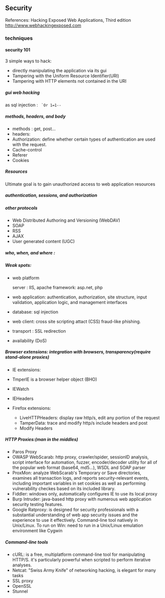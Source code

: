 ## Security
References: Hacking Exposed Web Applications, Third edition
http://www.webhackingexposed.com


### techniques
#### security 101

3 simple ways to hack:
  * directly manipulating the application via its gui
  * Tampering with the Uniform Resource Identifier(URI)
  * Tampering with HTTP elements not contained in the URI

##### gui web hacking

  as sql injection : ``` `Or 1=1--```

##### methods, headers, and body

  * methods : get, post...
  * headers:
  * Authorization: define whether certain types of authentication are used with the request.
  * Cache-control
  * Referer
  * Cookies

##### Resources

  Ultimate goal is to gain unauthorized access to web application resources

##### authentication, sessions, and authorization

##### other protocols

* Web Distributed Authoring and Versioning (WebDAV)
* SOAP
* RSS
* AJAX
* User generated content (UGC)

##### who, when, and where :

##### Weak spots:

  * web platform

    server : IIS, apache
    framework: asp.net, php

  * web application: authentication, authorization, site structure, input validation, application logic, and management interfaces
  * database: sql injection
  * web client: cross site scripting attact (CSS) fraud-like phishing.
  * transport : SSL redirection
  * availability (DoS)

##### Browser extensions: integration with browsers, transparency(require stand-alone proxies)

  * IE extensions:
  * TmperIE is a browser helper object (BHO)
  * IEWatch
  * IEHeaders

  * Firefox extensions:
      * LiveHTTPHeaders: display raw http/s, edit any portion of the request
      * TamperData: trace and modify http/s include headers and post
      * Modify Headers

##### HTTP Proxies:(man in the middles)

  * Paros Proxy
  * OWASP WebScarab: http proxy, crawler/spider, sessionID analysis, script interface for automation, fuzzer, encoder/decoder utility for all of the popular web format
  (base64, md5...), WSDL and SOAP parser
  * ProxMon: analyze WebScarab's Temporary or Save directories, examines all transaction logs, and reports security-relevant events, including important variables in set cookies
  as well as performing vulnerability checkes based on its included library.
  * Fiddler: windows only, automatically configures IE to use its local proxy
  * Burp Intruder: java-based http proxy with numerous web application security testing features.
  * Google Ratproxy: is designed for security professionals with a substantial understanding of web app security issues and the experience to use it effectively. Command-line tool
  natively in Unix/Linux. To run on Win: need to run in a Unix/Linux emulation environment like Cygwin

##### Command-line tools

  * cURL: is a free, multiplatform command-line tool for manipulating HTTP/S. it's particularly powerful when scripted to perform iterative analyses.
  * Netcat: "Swiss Army Knife" of networking hacking, is elegant for many tasks
  * SSL proxy
  * OpenSSL
  * Stunnel
